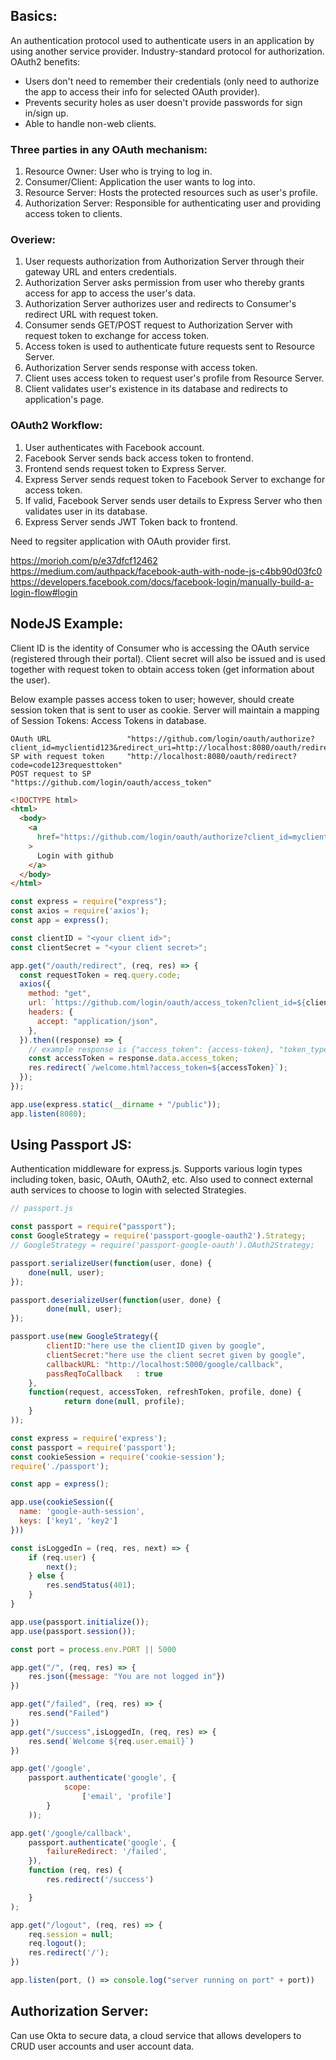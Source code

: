 ## Basics:
An authentication protocol used to authenticate users in an application by using another service provider. Industry-standard protocol for authorization. OAuth2 benefits:
- Users don't need to remember their credentials (only need to authorize the app to access their info for selected OAuth provider).
- Prevents security holes as user doesn't provide passwords for sign in/sign up.
- Able to handle non-web clients.

### Three parties in any OAuth mechanism:
1) Resource Owner: User who is trying to log in.
2) Consumer/Client: Application the user wants to log into.
3) Resource Server: Hosts the protected resources such as user's profile.
4) Authorization Server: Responsible for authenticating user and providing access token to clients.

### Overiew:
1) User requests authorization from Authorization Server through their gateway URL and enters credentials.
2) Authorization Server asks permission from user who thereby grants access for app to access the user's data. 
4) Authorization Server authorizes user and redirects to Consumer's redirect URL with request token.
5) Consumer sends GET/POST request to Authorization Server with request token to exchange for access token.
6) Access token is used to authenticate future requests sent to Resource Server.
7) Authorization Server sends response with access token.
8) Client uses access token to request user's profile from Resource Server.
9) Client validates user's existence in its database and redirects to application's page.

### OAuth2 Workflow:
1) User authenticates with Facebook account.
2) Facebook Server sends back access token to frontend.
3) Frontend sends request token to Express Server.
4) Express Server sends request token to Facebook Server to exchange for access token.
5) If valid, Facebook Server sends user details to Express Server who then validates user in its database.
6) Express Server sends JWT Token back to frontend.

Need to regsiter application with OAuth provider first. 

https://morioh.com/p/e37dfcf12462  
https://medium.com/authpack/facebook-auth-with-node-js-c4bb90d03fc0  
https://developers.facebook.com/docs/facebook-login/manually-build-a-login-flow#login  

## NodeJS Example:
Client ID is the identity of Consumer who is accessing the OAuth service (registered through their portal). Client secret will also be issued and is used together with request token to obtain access token (get information about the user). 

Below example passes access token to user; however, should create session token that is sent to user as cookie. Server will maintain a mapping of Session Tokens: Access Tokens in database. 

```
OAuth URL                 "https://github.com/login/oauth/authorize?client_id=myclientid123&redirect_uri=http://localhost:8080/oauth/redirect"
SP with request token     "http://localhost:8080/oauth/redirect?code=code123requesttoken"
POST request to SP        "https://github.com/login/oauth/access_token"
```

```html
<!DOCTYPE html>
<html>
  <body>
    <a
      href="https://github.com/login/oauth/authorize?client_id=myclientid123&redirect_uri=http://localhost:8080/oauth/redirect"
    >
      Login with github
    </a>
  </body>
</html>
```

```js
const express = require("express");
const axios = require('axios');
const app = express();

const clientID = "<your client id>";
const clientSecret = "<your client secret>";

app.get("/oauth/redirect", (req, res) => {
  const requestToken = req.query.code;
  axios({
    method: "get",
    url: `https://github.com/login/oauth/access_token?client_id=${clientID}&client_secret=${clientSecret}&code=${requestToken}`,
    headers: {
      accept: "application/json",
    },
  }).then((response) => {
    // example response is {"access_token": {access-token}, "token_type": {type},"expires_in": {seconds-til-expiration}}
    const accessToken = response.data.access_token;
    res.redirect(`/welcome.html?access_token=${accessToken}`);
  });
});

app.use(express.static(__dirname + "/public"));
app.listen(8080);
```

## Using Passport JS:
Authentication middleware for express.js. Supports various login types including token, basic, OAuth, OAuth2, etc. Also used to connect external auth services to choose to login with selected Strategies.

```js
// passport.js

const passport = require("passport");
const GoogleStrategy = require('passport-google-oauth2').Strategy; 
// GoogleStrategy = require('passport-google-oauth').OAuth2Strategy;

passport.serializeUser(function(user, done) {
    done(null, user);
});

passport.deserializeUser(function(user, done) {
        done(null, user);
});

passport.use(new GoogleStrategy({
        clientID:"here use the clientID given by google",
        clientSecret:"here use the client secret given by google",
        callbackURL: "http://localhost:5000/google/callback",
        passReqToCallback   : true
    },
    function(request, accessToken, refreshToken, profile, done) {
            return done(null, profile);
    }
));
```

```js
const express = require('express');
const passport = require('passport');
const cookieSession = require('cookie-session');
require('./passport');

const app = express();

app.use(cookieSession({
  name: 'google-auth-session',
  keys: ['key1', 'key2']
}))

const isLoggedIn = (req, res, next) => {
    if (req.user) {
        next();
    } else {
        res.sendStatus(401);
    }
}

app.use(passport.initialize());
app.use(passport.session());

const port = process.env.PORT || 5000

app.get("/", (req, res) => {
    res.json({message: "You are not logged in"})
})

app.get("/failed", (req, res) => {
    res.send("Failed")
})
app.get("/success",isLoggedIn, (req, res) => {
    res.send(`Welcome ${req.user.email}`)
})

app.get('/google',
    passport.authenticate('google', {
            scope:
                ['email', 'profile']
        }
    ));

app.get('/google/callback',
    passport.authenticate('google', {
        failureRedirect: '/failed',
    }),
    function (req, res) {
        res.redirect('/success')

    }
);

app.get("/logout", (req, res) => {
    req.session = null;
    req.logout();
    res.redirect('/');
})

app.listen(port, () => console.log("server running on port" + port))
```

## Authorization Server:
Can use Okta to secure data, a cloud service that allows developers to CRUD user accounts and user account data.
